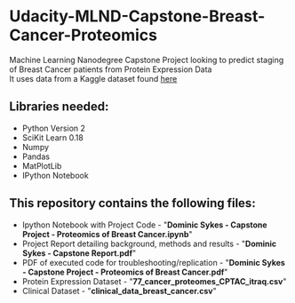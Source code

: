 # Udacity-MLND-Capstone-Breast-Cancer-Proteomics
Machine Learning Nanodegree Capstone Project looking to predict staging of Breast Cancer patients from Protein Expression Data  
It uses data from a Kaggle dataset found [here](https://www.kaggle.com/piotrgrabo/breastcancerproteomes)
 
## Libraries needed:
 - Python Version 2  
 - SciKit Learn 0.18  
 - Numpy  
 - Pandas  
 - MatPlotLib  
 - IPython Notebook  

## This repository contains the following files:
 - Ipython Notebook with Project Code - "**Dominic Sykes - Capstone Project - Proteomics of Breast Cancer.ipynb**"  
 - Project Report detailing background, methods and results - "**Dominic Sykes - Capstone Report.pdf**"  
 - PDF of executed code for troubleshooting/replication - "**Dominic Sykes - Capstone Project - Proteomics of Breast Cancer.pdf**"  
 - Protein Expression Dataset - "**77_cancer_proteomes_CPTAC_itraq.csv**"  
 - Clinical Dataset - "**clinical_data_breast_cancer.csv**"   
